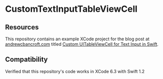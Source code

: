 # CustomTextInputTableViewCell

## Resources
This repository contains an example XCode project for the blog post at [andrewcbancroft.com](http://www.andrewcbancroft.com) titled [Custom UITableViewCell for Text Input in Swift](http://www.andrewcbancroft.com/2015/02/12/custom-uitableviewcell-text-input-swift/).

## Compatibility
Verified that this repository's code works in XCode 6.3 with Swift 1.2
